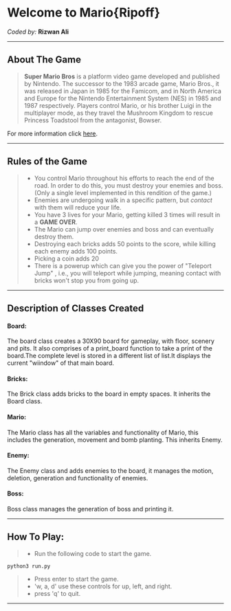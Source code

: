 # Welcome to Mario{Ripoff}

*Coded by:* **Rizwan Ali**

----------


About The Game
-------------

>**Super Mario Bros** is a platform video game developed and published by Nintendo. The successor to the 1983 arcade game, Mario Bros., it was released in Japan in 1985 for the Famicom, and in North America and Europe for the Nintendo Entertainment System (NES) in 1985 and 1987 respectively. Players control Mario, or his brother Luigi in the multiplayer mode, as they travel the Mushroom Kingdom to rescue Princess Toadstool from the antagonist, Bowser.

For more information click [here](https://en.wikipedia.org/wiki/Super_Mario_Bros.).

----------


Rules of the Game
-------------------

> - You control Mario throughout his efforts to reach the end of the road. In order to do this, you must destroy your enemies and boss. (Only a single level implemented in this rendition of the game.)
> - Enemies are undergoing walk in a specific pattern, but *contact* with them will reduce your life.
> - You have 3 lives for your Mario, getting killed 3 times will result in a **GAME OVER**.
> - The Mario can jump over enemies and boss and can eventually destroy them. 
> - Destroying each bricks adds 50 points to the score, while killing each enemy adds 100 points.
> - Picking a coin adds 20
>- There is a powerup which can give you the power of "Teleport Jump" , i.e., you will teleport while jumping, meaning contact with bricks won't stop you from going up.

------------------------

Description of Classes Created
--------------------------------------------
#### Board:
The board class creates a 30X90 board for gameplay, with floor, scenery and pits. It also comprises of a print_board function to take a print of the board.The complete level is stored in a different list of list.It displays the current "wiindow" of that main board.
#### Bricks:
The Brick class adds bricks to the board in empty spaces. It inherits the Board class.
#### Mario:
The Mario class has all the variables and functionality of Mario, this includes the generation, movement and bomb planting. This inherits Enemy.
#### Enemy:
The Enemy class and adds enemies to the board, it manages the motion, deletion, generation and functionality of enemies.
#### Boss:
Boss class manages the generation of boss and printing it.

__________________

How To Play:
------------------
>- Run the following code to start the game.
```
python3 run.py
```
>- Press enter to start the game.
>- 'w, a, d' use these controls for up, left, and right.
>- press 'q' to quit.

___________________
